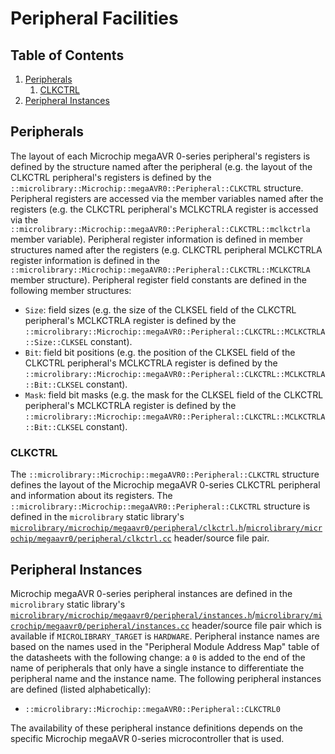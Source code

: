 # Peripheral Facilities

## Table of Contents

1. [Peripherals](#peripherals)
    1. [CLKCTRL](#clkctrl)
1. [Peripheral Instances](#peripheral-instances)

## Peripherals

The layout of each Microchip megaAVR 0-series peripheral's registers is defined by the
structure named after the peripheral (e.g. the layout of the CLKCTRL peripheral's
registers is defined by the `::microlibrary::Microchip::megaAVR0::Peripheral::CLKCTRL`
structure.
Peripheral registers are accessed via the member variables named after the registers (e.g.
the CLKCTRL peripheral's MCLKCTRLA register is accessed via the
`::microlibrary::Microchip::megaAVR0::Peripheral::CLKCTRL::mclkctrla` member variable).
Peripheral register information is defined in member structures named after the registers
(e.g. CLKCTRL peripheral MCLKCTRLA register information is defined in the
`::microlibrary::Microchip::megaAVR0::Peripheral::CLKCTRL::MCLKCTRLA` member structure).
Peripheral register field constants are defined in the following member structures:
- `Size`: field sizes (e.g. the size of the CLKSEL field of the CLKCTRL peripheral's
  MCLKCTRLA register is defined by the
  `::microlibrary::Microchip::megaAVR0::Peripheral::CLKCTRL::MCLKCTRLA::Size::CLKSEL`
  constant).
- `Bit`: field bit positions (e.g. the position of the CLKSEL field of the CLKCTRL
  peripheral's MCLKCTRLA register is defined by the
  `::microlibrary::Microchip::megaAVR0::Peripheral::CLKCTRL::MCLKCTRLA::Bit::CLKSEL`
  constant).
- `Mask`: field bit masks (e.g. the mask for the CLKSEL field of the CLKCTRL peripheral's
  MCLKCTRLA register is defined by the
  `::microlibrary::Microchip::megaAVR0::Peripheral::CLKCTRL::MCLKCTRLA::Bit::CLKSEL`
  constant).

### CLKCTRL

The `::microlibrary::Microchip::megaAVR0::Peripheral::CLKCTRL` structure defines the
layout of the Microchip megaAVR 0-series CLKCTRL peripheral and information about its
registers.
The `::microlibrary::Microchip::megaAVR0::Peripheral::CLKCTRL` structure is defined in the
`microlibrary` static library's
[`microlibrary/microchip/megaavr0/peripheral/clkctrl.h`](https://github.com/apcountryman/microlibrary/blob/main/libraries/microlibrary/MICROCHIP_MEGAAVR0/ANY/include/microlibrary/microchip/megaavr0/peripheral/clkctrl.h)/[`microlibrary/microchip/megaavr0/peripheral/clkctrl.cc`](https://github.com/apcountryman/microlibrary/blob/main/libraries/microlibrary/MICROCHIP_MEGAAVR0/ANY/source/microlibrary/microchip/megaavr0/peripheral/clkctrl.cc)
header/source file pair.

## Peripheral Instances

Microchip megaAVR 0-series peripheral instances are defined in the `microlibrary` static
library's
[`microlibrary/microchip/megaavr0/peripheral/instances.h`](https://github.com/apcountryman/microlibrary/blob/main/libraries/microlibrary/MICROCHIP_MEGAAVR0/HARDWARE/include/microlibrary/microchip/megaavr0/peripheral/instances.h)/[`microlibrary/microchip/megaavr0/peripheral/instances.cc`](https://github.com/apcountryman/microlibrary/blob/main/libraries/microlibrary/MICROCHIP_MEGAAVR0/HARDWARE/source/microlibrary/microchip/megaavr0/peripheral/instances.cc)
header/source file pair which is available if `MICROLIBRARY_TARGET` is `HARDWARE`.
Peripheral instance names are based on the names used in the "Peripheral Module Address
Map" table of the datasheets with the following change: a `0` is added to the end of the
name of peripherals that only have a single instance to differentiate the peripheral name
and the instance name.
The following peripheral instances are defined (listed alphabetically):
- `::microlibrary::Microchip::megaAVR0::Peripheral::CLKCTRL0`

The availability of these peripheral instance definitions depends on the specific
Microchip megaAVR 0-series microcontroller that is used.
